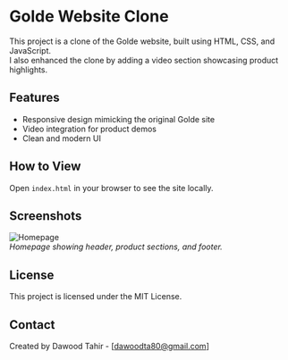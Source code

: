 # Golde Website Clone

This project is a clone of the Golde website, built using HTML, CSS, and JavaScript.  
I also enhanced the clone by adding a video section showcasing product highlights.

## Features

- Responsive design mimicking the original Golde site
- Video integration for product demos
- Clean and modern UI

## How to View

Open `index.html` in your browser to see the site locally.

## Screenshots

![Homepage](images/Home.png)  
_Homepage showing header, product sections, and footer._

## License

This project is licensed under the MIT License.

## Contact

Created by Dawood Tahir - [dawoodta80@gmail.com]
